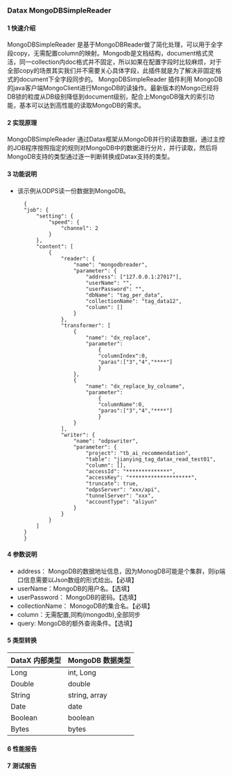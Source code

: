 ### Datax MongoDBSimpleReader
#### 1 快速介绍

MongoDBSimpleReader 是基于MongoDBReader做了简化处理，可以用于全字段copy，无需配置column的映射。Mongodb是文档结构，document格式灵活，同一collection内doc格式并不固定，所以如果在配置字段时比较麻烦，对于全部copy的场景其实我们并不需要关心具体字段，此插件就是为了解决非固定格式的document下全字段同步的。
MongoDBSimpleReader 插件利用 MongoDB 的java客户端MongoClient进行MongoDB的读操作。最新版本的Mongo已经将DB锁的粒度从DB级别降低到document级别，配合上MongoDB强大的索引功能，基本可以达到高性能的读取MongoDB的需求。

#### 2 实现原理

MongoDBSimpleReader 通过Datax框架从MongoDB并行的读取数据，通过主控的JOB程序按照指定的规则对MongoDB中的数据进行分片，并行读取，然后将MongoDB支持的类型通过逐一判断转换成Datax支持的类型。

#### 3 功能说明
* 该示例从ODPS读一份数据到MongoDB。

	    {
	    "job": {
	        "setting": {
	            "speed": {
	                "channel": 2
	            }
	        },
	        "content": [
	            {
	                "reader": {
	                    "name": "mongodbreader",
	                    "parameter": {
	                        "address": ["127.0.0.1:27017"],
	                        "userName": "",
	                        "userPassword": "",
	                        "dbName": "tag_per_data",
	                        "collectionName": "tag_data12",
	                        "column": []
	                    }
	                },
                    "transformer": [
                        {
                            "name": "dx_replace",
                            "parameter": 
                                {
                                "columnIndex":0,
                                "paras":["3","4","****"]
                                }  
                        },
                        {
                            "name": "dx_replace_by_colname",
                            "parameter": 
                                {
                                "columnName":0,
                                "paras":["3","4","****"]
                                }  
                        }
                    ],               
	                "writer": {
	                    "name": "odpswriter",
	                    "parameter": {
	                        "project": "tb_ai_recommendation",
	                        "table": "jianying_tag_datax_read_test01",
	                        "column": [],
	                        "accessId": "**************",
	                        "accessKey": "********************",
	                        "truncate": true,
	                        "odpsServer": "xxx/api",
	                        "tunnelServer": "xxx",
	                        "accountType": "aliyun"
	                    }
	                }
	            }
	        ]
	    }
        }
#### 4 参数说明

* address： MongoDB的数据地址信息，因为MonogDB可能是个集群，则ip端口信息需要以Json数组的形式给出。【必填】
* userName：MongoDB的用户名。【选填】
* userPassword： MongoDB的密码。【选填】
* collectionName： MonogoDB的集合名。【必填】
* column：无需配置,同构(mongodb),全部同步
* query: MongoDB的额外查询条件。【选填】

#### 5 类型转换

| DataX 内部类型| MongoDB 数据类型    |
| -------- | -----  |
| Long     | int, Long |
| Double   | double |
| String   | string, array |
| Date     | date  |
| Boolean  | boolean |
| Bytes    | bytes |


#### 6 性能报告
#### 7 测试报告